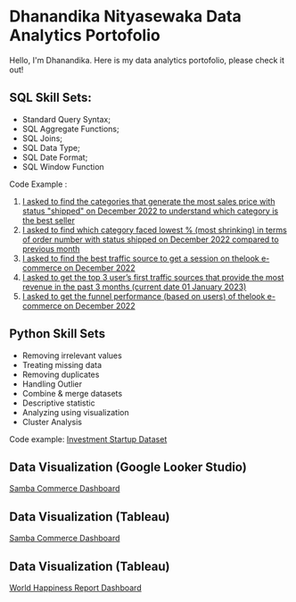 # Dhanandika Nityasewaka Data Analytics Portofolio
Hello, I'm Dhanandika. Here is my data analytics portofolio, please check it out!

## SQL Skill Sets:

- Standard Query Syntax;
- SQL Aggregate Functions;
- SQL Joins;
- SQL Data Type;
- SQL Date Format;
- SQL Window Function

Code Example :
1. [I asked to find the categories that generate the most sales price with status "shipped" on December 2022 to understand which category is the best seller](https://console.cloud.google.com/bigquery?sq=958045746614:a434d2010ab74c48aba275a1c0338f84)
2. [I asked to find which category faced lowest % (most shrinking) in terms of order number with status shipped on December 2022 compared to previous month](https://console.cloud.google.com/bigquery?sq=958045746614:f49fea4cc807428d911441602353e9ba)
3. [I asked to find the best traffic source to get a session on thelook e-commerce on December 2022](https://console.cloud.google.com/bigquery?sq=958045746614:7975364340f84c769a155e30990448a8)
4. [I asked to get the top 3 user’s first traffic sources that provide the most revenue in the past 3 months (current date 01 January 2023)](https://console.cloud.google.com/bigquery?sq=958045746614:44c6a88ddcad4453b3b57783a2df07c2)
5. [I asked to get the funnel performance (based on users) of thelook e-commerce on December 2022](https://console.cloud.google.com/bigquery?sq=958045746614:444d73a1ff1d48959f90af11ec5e2846)


## Python Skill Sets

- Removing irrelevant values
- Treating missing data
- Removing duplicates
- Handling Outlier
- Combine & merge datasets
- Descriptive statistic
- Analyzing using visualization
- Cluster Analysis

Code example:
[Investment Startup Dataset](https://colab.research.google.com/drive/1JYUpaE_fWHsVP2q734d1ZUBRb7rFbcBs?usp=sharing)


## Data Visualization (Google Looker Studio)
[Samba Commerce Dashboard](https://lookerstudio.google.com/reporting/696d59b7-6f35-4b20-8ce3-7acea285b036)

## Data Visualization (Tableau)
[Samba Commerce Dashboard](https://public.tableau.com/app/profile/dhanandika.nityasewaka.budi.hernawan/viz/W10W11_JAN23_Dhanandika_Nityasewaka_Intermediate/Dashboard)

## Data Visualization (Tableau)
[World Happiness Report Dashboard](https://public.tableau.com/app/profile/dhanandika.nityasewaka.budi.hernawan/viz/WHRDashboard_16807790671420/WHRDashboard)
